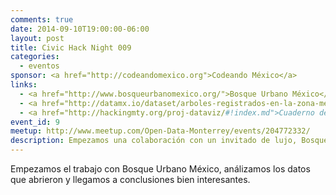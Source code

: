 ```yaml
---
comments: true
date: 2014-09-10T19:00:00-06:00
layout: post
title: Civic Hack Night 009
categories:
  - eventos
sponsor: <a href="http://codeandomexico.org">Codeando México</a>
links:
  - <a href="http://www.bosqueurbanomexico.org/">Bosque Urbano México</a>
  - <a href="http://datamx.io/dataset/arboles-registrados-en-la-zona-metropolitana-de-monterrey">Datos de BUM, en datamx.io</a>
  - <a href="http://hackingmty.org/proj-dataviz/#!index.md">Cuaderno de apoyo</a>
event_id: 9
meetup: http://www.meetup.com/Open-Data-Monterrey/events/204772332/
description: Empezamos una colaboración con un invitado de lujo, Bosque Urbano México
---
```


Empezamos el trabajo con Bosque Urbano México, análizamos los datos que abrieron y llegamos a conclusiones bien interesantes.
